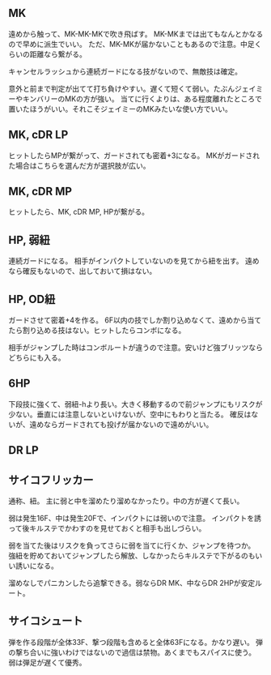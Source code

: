 ## MK

遠めから触って、MK-MK-MKで吹き飛ばす。
MK-MKまでは出てもなんとかなるので早めに派生でいい。
ただ、MK-MKが届かないこともあるので注意。中足くらいの距離なら繋がる。

キャンセルラッシュから連続ガードになる技がないので、無敵技は確定。

意外と前まで判定が出てて打ち負けやすい。遅くて短くて弱い。たぶんジェイミーやキンバリーのMKの方が強い。
当てに行くよりは、ある程度離れたところで置いたほうがいい。それこそジェイミーのMKみたいな使い方でいい。

## MK, cDR LP

ヒットしたらMPが繋がって、ガードされても密着+3になる。
MKがガードされた場合はこちらを選んだ方が選択肢が広い。

## MK, cDR MP

ヒットしたら、MK, cDR MP, HPが繋がる。

## HP, 弱紐

連続ガードになる。
相手がインパクトしていないのを見てから紐を出す。
遠めなら確反もないので、出しておいて損はない。

## HP, OD紐

ガードさせて密着+4を作る。
6F以内の技でしか割り込めなくて、遠めから当てたら割り込める技はない。ヒットしたらコンボになる。

相手がジャンプした時はコンボルートが違うので注意。安いけど強ブリッツならどちらにも入る。

## 6HP

下段技に強くて、弱紐-hより長い。大きく移動するので前ジャンプにもリスクが少ない。垂直には注意しないといけないが、空中にもわりと当たる。
確反はないが、遠めならガードされても投げが届かないので遠めがいい。

## DR LP

## サイコフリッカー

通称、紐。
主に弱と中を溜めたり溜めなかったり。中の方が遅くて長い。

弱は発生16F、中は発生20Fで、インパクトには弱いので注意。
インパクトを誘って後キルステでかわすのを見せておくと相手も出しづらい。

弱を当てた後はリスクを負ってさらに弱を当てに行くか、ジャンプを待つか。
強紐を貯めておいてジャンプしたら解放、しなかったらキルステで下がるのもいい誘いになる。

溜めなしでパニカンしたら追撃できる。弱ならDR MK、中ならDR 2HPが安定ルート。

## サイコシュート

弾を作る段階が全体33F、撃つ段階も含めると全体63Fになる。かなり遅い。
弾の撃ち合いに強いわけではないので過信は禁物。あくまでもスパイスに使う。
弱は弾足が遅くて優秀。
